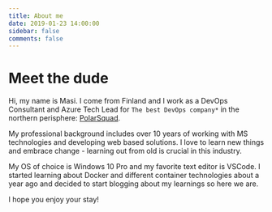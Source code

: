 ```yaml
---
title: About me
date: 2019-01-23 14:00:00
sidebar: false
comments: false
---
```


# Meet the dude

Hi, my name is Masi. I come from Finland and I work as a DevOps Consultant and Azure Tech Lead for `The best DevOps company*` in the northern perisphere: [PolarSquad](https://www.polarsquad.com/).

My professional background includes over 10 years of working with MS technologies and developing web based solutions. I love to learn new things and embrace change - learning out from old is crucial in this industry.

My OS of choice is Windows 10 Pro and my favorite text editor is VSCode. I started learning about Docker and different container technologies about a year ago and decided to start blogging about my learnings so here we are.

I hope you enjoy your stay!
